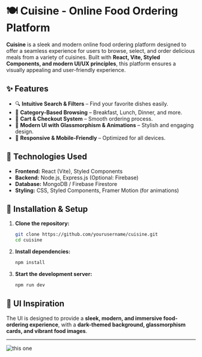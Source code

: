  # 🍽️ Cuisine - Online Food Ordering Platform  

**Cuisine** is a sleek and modern online food ordering platform designed to offer a seamless experience for users to browse, select, and order delicious meals from a variety of cuisines. Built with **React, Vite, Styled Components, and modern UI/UX principles**, this platform ensures a visually appealing and user-friendly experience.  

## ✨ Features  
- 🔍 **Intuitive Search & Filters** – Find your favorite dishes easily.  
- 🍕 **Category-Based Browsing** – Breakfast, Lunch, Dinner, and more.  
- 🛒 **Cart & Checkout System** – Smooth ordering process.  
- 🌟 **Modern UI with Glassmorphism & Animations** – Stylish and engaging design.  
- 📱 **Responsive & Mobile-Friendly** – Optimized for all devices.  

## 🚀 Technologies Used  
- **Frontend:** React (Vite), Styled Components  
- **Backend:** Node.js, Express.js (Optional: Firebase)  
- **Database:** MongoDB / Firebase Firestore  
- **Styling:** CSS, Styled Components, Framer Motion (for animations)  

## 📌 Installation & Setup  
1. **Clone the repository:**  
   ```sh
   git clone https://github.com/yourusername/cuisine.git
   cd cuisine
   ```
2. **Install dependencies:**  
   ```sh
   npm install
   ```
3. **Start the development server:**  
   ```sh
   npm run dev
   ```

## 🎨 UI Inspiration  
The UI is designed to provide a **sleek, modern, and immersive food-ordering experience**, with a **dark-themed background, glassmorphism cards, and vibrant food images**.  

---
![this one](https://github.com/user-attachments/assets/cac0100f-743a-4873-8f9e-6c0c84ce3d49)




